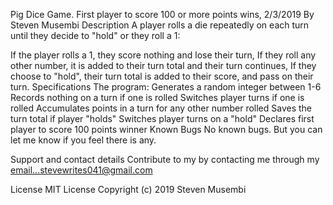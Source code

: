 Pig Dice Game.
First player to score 100 or more points wins, 2/3/2019
By Steven Musembi
Description
A player rolls a die repeatedly on each turn until they decide to "hold" or they roll a 1:

If the player rolls a 1, they score nothing and lose their turn,
If they roll any other number, it is added to their turn total and their turn continues,
If they choose to "hold", their turn total is added to their score, and pass on their turn.
Specifications
The program:
Generates a random integer between 1-6
Records nothing on a turn if one is rolled
Switches player turns if one is rolled
Accumulates points in a turn for any other number rolled
Saves the turn total if player "holds"
Switches player turns on a "hold"
Declares first player to score 100 points winner
Known Bugs
No known bugs. But you can let me know if you feel there is any.

Support and contact details
Contribute to my by contacting me through my email...stevewrites041@gmail.com

License
MIT License Copyright (c) 2019 Steven Musembi
